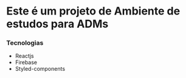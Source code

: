 # Este é um projeto de Ambiente de estudos para ADMs

### Tecnologias

- Reactjs
- Firebase
- Styled-components
